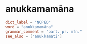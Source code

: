 # anukkamamāna

``` toml
dict_label = "NCPED"
word = "anukkamamāna"
grammar_comment = "part. pr. mfn."
see_also = ["anukkamati"]
```


